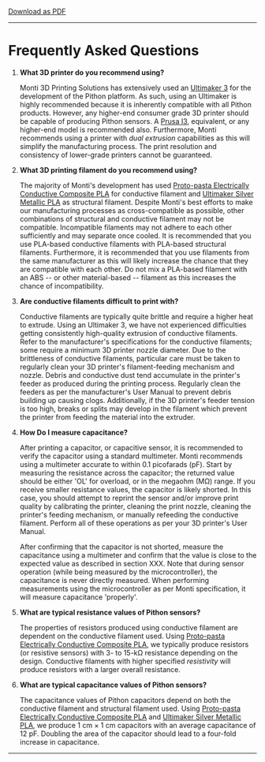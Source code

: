 [Download as PDF](https://raw.githubusercontent.com/keeganmjgreen/3D-Printed-Sensors-Development-Platform/main/pdf/Frequently-Asked-Questions.pdf)

----

# Frequently Asked Questions #

1. **What 3D printer do you recommend using?**

    Monti 3D Printing Solutions has extensively used an [Ultimaker 3](https://www.printyourmind3d.ca/products/ultimaker-s3-studio-3d-printer?variant=30108183167042&currency=CAD&utm_medium=product_sync&utm_source=google&utm_content=sag_organic&utm_campaign=sag_organic&gclid=CjwKCAjwos-HBhB3EiwAe4xM9yV7uknP2fZNOiuO5EQbyxLlzKxB9TC0XhfSdVipGeprtFxEK2JKfxoCgkwQAvD_BwE) for the development of the Pithon platform. As such, using an Ultimaker is highly recommended because it is inherently compatible with all Pithon products. However, any higher-end consumer grade 3D printer should be capable of producing Pithon sensors. A [Prusa I3](https://shop.prusa3d.com/en/3d-printers/180-original-prusa-i3-mk3s-kit.html?gclid=Cj0KCQjwub-HBhCyARIsAPctr7y23jwYAAirW0L1mRWCBmT5142w8jbB9MeH0rOOPV-LDTmjdhxx6TgaAqLMEALw_wcB#), equivalent, or any higher-end model is recommended also. Furthermore, Monti recommends using a printer with *dual extrusion* capabilities as this will simplify the manufacturing process. The print resolution and consistency of lower-grade printers cannot be guaranteed.

2. **What 3D printing filament do you recommend using?**

    The majority of Monti's development has used [Proto-pasta Electrically Conductive Composite PLA](https://www.proto-pasta.com/products/conductive-pla) for conductive filament and [Ultimaker Silver Metallic PLA](https://www.voxelfactory.com/products/ultimaker-silver-metallic-pla-2-85mm-750g) as structural filament. Despite Monti's best efforts to make our manufacturing processes as cross-compatible as possible, other combinations of structural and conductive filament may not be compatible. Incompatible filaments may not adhere to each other sufficiently and may separate once cooled. It is recommended that you use PLA-based conductive filaments with PLA-based structural filaments. Furthermore, it is recommended that you use filaments from the same manufacturer as this will likely increase the chance that they are compatible with each other. Do not mix a PLA-based filament with an ABS -- or other material-based -- filament as this increases the chance of incompatibility.

3. **Are conductive filaments difficult to print with?**

    Conductive filaments are typically quite brittle and require a higher heat to extrude. Using an Ultimaker 3, we have not experienced difficulties getting consistently high-quality extrusion of conductive filaments. Refer to the manufacturer's specifications for the conductive filaments; some require a minimum 3D printer nozzle diameter. Due to the brittleness of conductive filaments, particular care must be taken to regularly clean your 3D printer's filament-feeding mechanism and nozzle. Debris and conductive dust tend accumulate in the printer's feeder as produced during the printing process. Regularly clean the feeders as per the manufacturer's User Manual to prevent debris building up causing clogs. Additionally, if the 3D printer's feeder tension is too high, breaks or splits may develop in the filament which prevent the printer from feeding the material into the extruder.

4. **How Do I measure capacitance?**

    After printing a capacitor, or capacitive sensor, it is recommended to verify the capacitor using a standard multimeter. Monti recommends using a multimeter accurate to within 0.1 picofarads (pF). Start by measuring the resistance across the capacitor; the returned value should be either 'OL' for overload, or in the megaohm (MΩ) range. If you receive smaller resistance values, the capacitor is likely shorted. In this case, you should attempt to reprint the sensor and/or improve print quality by calibrating the printer, cleaning the print nozzle, cleaning the printer's feeding mechanism, or manually refeeding the conductive filament. Perform all of these operations as per your 3D printer's User Manual.
    
    After confirming that the capacitor is not shorted, measure the capacitance using a multimeter and confirm that the value is close to the expected value as described in section XXX. Note that during sensor operation (while being measured by the microcontroller), the capacitance is never directly measured. <!-- It is indirectly measured using a process known as *AC decoupling* as described in section XXX. --> When performing measurements using the microcontroller as per Monti specification, it will measure capacitance 'properly'.

5. **What are typical resistance values of Pithon sensors?**

    The properties of resistors produced using conductive filament are dependent on the conductive filament used. Using [Proto-pasta Electrically Conductive Composite PLA](https://www.proto-pasta.com/products/conductive-pla), we typically produce resistors (or resistive sensors) with 3- to 15-kΩ resistance depending on the design. Conductive filaments with higher specified *resistivity* will produce resistors with a larger overall resistance.

6. **What are typical capacitance values of Pithon sensors?**

    The capacitance values of Pithon capacitors depend on both the conductive filament and structural filament used. Using [Proto-pasta Electrically Conductive Composite PLA](https://www.proto-pasta.com/products/conductive-pla) and [Ultimaker Silver Metallic PLA](https://www.voxelfactory.com/products/ultimaker-silver-metallic-pla-2-85mm-750g), we produce 1 cm × 1 cm capacitors with an average capacitance of 12 pF. Doubling the area of the capacitor should lead to a four-fold increase in capacitance.

----
